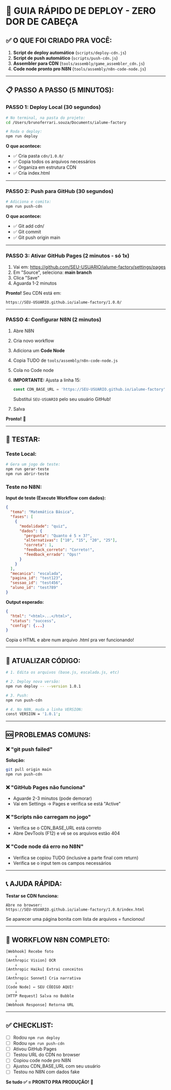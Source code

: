 # 🚀 GUIA RÁPIDO DE DEPLOY - ZERO DOR DE CABEÇA

## ✅ O QUE FOI CRIADO PRA VOCÊ:

1. **Script de deploy automático** (`scripts/deploy-cdn.js`)
2. **Script de push automático** (`scripts/push-cdn.js`)
3. **Assembler para CDN** (`tools/assembly/game_assembler_cdn.js`)
4. **Code node pronto pro N8N** (`tools/assembly/n8n-code-node.js`)

---

## 📋 PASSO A PASSO (5 MINUTOS):

### **PASSO 1: Deploy Local** (30 segundos)

```bash
# No terminal, na pasta do projeto:
cd /Users/brunoferrari.souza/Documents/ialume-factory

# Roda o deploy:
npm run deploy
```

**O que acontece:**
- ✅ Cria pasta `cdn/1.0.0/`
- ✅ Copia todos os arquivos necessários
- ✅ Organiza em estrutura CDN
- ✅ Cria index.html

---

### **PASSO 2: Push para GitHub** (30 segundos)

```bash
# Adiciona e comita:
npm run push-cdn
```

**O que acontece:**
- ✅ Git add cdn/
- ✅ Git commit
- ✅ Git push origin main

---

### **PASSO 3: Ativar GitHub Pages** (2 minutos - só 1x)

1. Vai em: https://github.com/SEU-USUARIO/ialume-factory/settings/pages
2. Em "Source", seleciona: **main branch**
3. Clica "Save"
4. Aguarda 1-2 minutos

**Pronto!** Seu CDN está em:
```
https://SEU-USUARIO.github.io/ialume-factory/1.0.0/
```

---

### **PASSO 4: Configurar N8N** (2 minutos)

1. Abre N8N
2. Cria novo workflow
3. Adiciona um **Code Node**
4. Copia TUDO de `tools/assembly/n8n-code-node.js`
5. Cola no Code node
6. **IMPORTANTE:** Ajusta a linha 15:
   ```javascript
   const CDN_BASE_URL = 'https://SEU-USUARIO.github.io/ialume-factory';
   ```
   Substitui `SEU-USUARIO` pelo seu usuário GitHub!

7. Salva

**Pronto!** 🎉

---

## 🧪 TESTAR:

### **Teste Local:**

```bash
# Gera um jogo de teste:
npm run gerar-teste
npm run abrir-teste
```

### **Teste no N8N:**

**Input de teste (Execute Workflow com dados):**
```json
{
  "tema": "Matemática Básica",
  "fases": [
    {
      "modalidade": "quiz",
      "dados": {
        "pergunta": "Quanto é 5 × 3?",
        "alternativas": ["10", "15", "20", "25"],
        "correta": 1,
        "feedback_correto": "Correto!",
        "feedback_errado": "Ops!"
      }
    }
  ],
  "mecanica": "escalada",
  "pagina_id": "test123",
  "sessao_id": "test456",
  "aluno_id": "test789"
}
```

**Output esperado:**
```json
{
  "html": "<html>...</html>",
  "status": "success",
  "config": {...}
}
```

Copia o HTML e abre num arquivo .html pra ver funcionando!

---

## 🔄 ATUALIZAR CÓDIGO:

```bash
# 1. Edita os arquivos (base.js, escalada.js, etc)

# 2. Deploy nova versão:
npm run deploy -- --version 1.0.1

# 3. Push:
npm run push-cdn

# 4. No N8N, muda a linha VERSION:
const VERSION = '1.0.1';
```

---

## 🆘 PROBLEMAS COMUNS:

### ❌ "git push failed"
**Solução:**
```bash
git pull origin main
npm run push-cdn
```

### ❌ "GitHub Pages não funciona"
- Aguarde 2-3 minutos (pode demorar)
- Vai em Settings → Pages e verifica se está "Active"

### ❌ "Scripts não carregam no jogo"
- Verifica se o CDN_BASE_URL está correto
- Abre DevTools (F12) e vê se os arquivos estão 404

### ❌ "Code node dá erro no N8N"
- Verifica se copiou TUDO (inclusive a parte final com return)
- Verifica se o input tem os campos necessários

---

## 📞 AJUDA RÁPIDA:

**Testar se CDN funciona:**
```
Abre no browser:
https://SEU-USUARIO.github.io/ialume-factory/1.0.0/index.html
```

Se aparecer uma página bonita com lista de arquivos = funcionou!

---

## 🎯 WORKFLOW N8N COMPLETO:

```
[Webhook] Recebe foto
    ↓
[Anthropic Vision] OCR
    ↓
[Anthropic Haiku] Extrai conceitos
    ↓
[Anthropic Sonnet] Cria narrativa
    ↓
[Code Node] ← SEU CÓDIGO AQUI!
    ↓
[HTTP Request] Salva no Bubble
    ↓
[Webhook Response] Retorna URL
```

---

## ✅ CHECKLIST:

- [ ] Rodou `npm run deploy`
- [ ] Rodou `npm run push-cdn`
- [ ] Ativou GitHub Pages
- [ ] Testou URL do CDN no browser
- [ ] Copiou code node pro N8N
- [ ] Ajustou CDN_BASE_URL com seu usuário
- [ ] Testou no N8N com dados fake

**Se tudo ✅ = PRONTO PRA PRODUÇÃO!** 🚀
